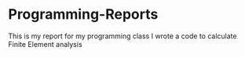 # Programming-Reports
This is my report for my programming class
I wrote a code to calculate Finite Element analysis

